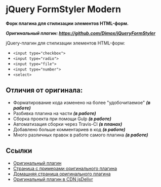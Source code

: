 # jQuery FormStyler Modern
**Форк плагина для стилизации элементов HTML-форм.**

***Оригинальный плагин: https://github.com/Dimox/jQueryFormStyler***

jQuery-плагин для стилизации элементов HTML-форм:

- `<input type="checkbox">`
- `<input type="radio">`
- `<input type="file">`
- `<input type="number">`
- `<select>`

## Отличия от оригинала:

- Форматирование кода изменено на более "удобочитаемое" ***(в работе)***
- Разбивка плагина на части ***(в работе)***
- Cборка проекта при помощи Gulp ***(в работе)***
- Автоматизация сборки через Travis-CI ***(в планах)***
- Добавлено больше комментариев в код ***(в работе)***
- Много различных правок в работе самого плагина ***(в работе)***

## Ссылки
- [Оригинальный плагин](https://github.com/Dimox/jQueryFormStyler/)
- [Страница с примерами оригинального плагина](http://dimox.github.io/jQueryFormStyler/demo/)
- [Домашняя страница оригинального плагина](http://dimox.name/jquery-form-styler/)
- [Оригинальный плагин в CDN jsDelivr](http://www.jsdelivr.com/#!jquery.formstyler)
